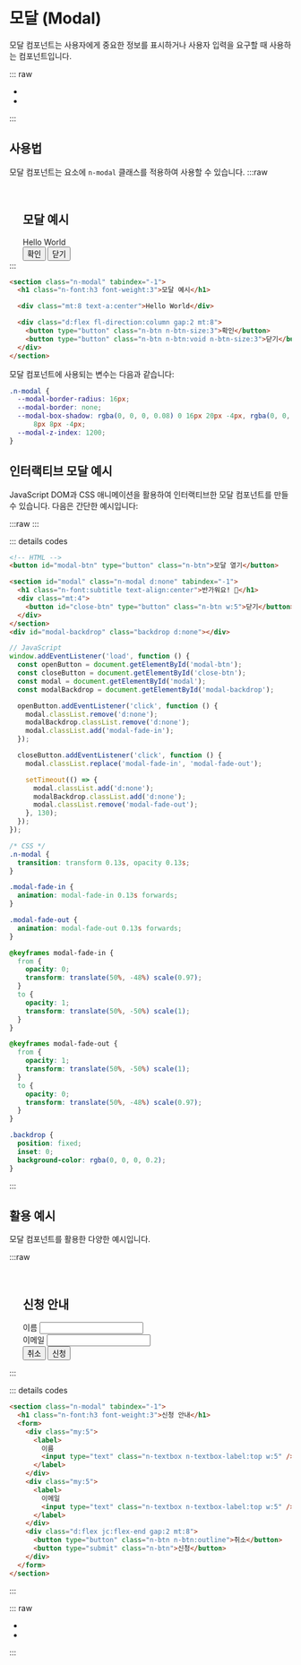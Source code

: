 <script setup>
import ExampleSection from "./demo/ExampleSection.vue";
import ModalDomExample from "./demo/ModalDomExample.vue";
import Link from "./demo/Link.vue"
</script>

# 모달 (Modal)

모달 컴포넌트는 사용자에게 중요한 정보를 표시하거나 사용자 입력을 요구할 때 사용하는 컴포넌트입니다.

::: raw

<ul class="d:flex ai:center gap:6 mt:6">
  <li><Link :text="'전체 컴포넌트'" :link="'../guide/getting-started-component'"/></li>
  <li><Link :text="'이슈 제출하기'" :link="'https://github.com/newlecture-corp/newtil-css/issues/new?title=[Modal]%20'" :newtab="true"/></li>
</ul>

:::

## 사용법

모달 컴포넌트는 요소에 `n-modal` 클래스를 적용하여 사용할 수 있습니다.
:::raw
<ExampleSection>

<section class="n-modal example" tabindex="-1">
  <h1 class="n-font:h3 font-weight:3">모달 예시</h1>

  <div class="mt:8 text-a:center">Hello World</div>

  <div class="d:flex fl-direction:column gap:2 mt:8 w:5">
    <button type="button" class="n-btn n-btn-size:3">확인</button>
    <button type="button" class="n-btn n-btn:void n-btn-size:3">닫기</button>
  </div>
</section>
</ExampleSection>
:::

```html
<section class="n-modal" tabindex="-1">
  <h1 class="n-font:h3 font-weight:3">모달 예시</h1>

  <div class="mt:8 text-a:center">Hello World</div>

  <div class="d:flex fl-direction:column gap:2 mt:8">
    <button type="button" class="n-btn n-btn-size:3">확인</button>
    <button type="button" class="n-btn n-btn:void n-btn-size:3">닫기</button>
  </div>
</section>
```

모달 컴포넌트에 사용되는 변수는 다음과 같습니다:

```css
.n-modal {
  --modal-border-radius: 16px;
  --modal-border: none;
  --modal-box-shadow: rgba(0, 0, 0, 0.08) 0 16px 20px -4px, rgba(0, 0, 0, 0.03) 0
      8px 8px -4px;
  --modal-z-index: 1200;
}
```

## 인터랙티브 모달 예시

JavaScript DOM과 CSS 애니메이션을 활용하여 인터랙티브한 모달 컴포넌트를 만들 수 있습니다. 다음은 간단한 예시입니다:

:::raw
<ExampleSection>
<ModalDomExample/>
</ExampleSection>
:::

::: details codes

```html
<!-- HTML -->
<button id="modal-btn" type="button" class="n-btn">모달 열기</button>

<section id="modal" class="n-modal d:none" tabindex="-1">
  <h1 class="n-font:subtitle text-align:center">반가워요! 👋</h1>
  <div class="mt:4">
    <button id="close-btn" type="button" class="n-btn w:5">닫기</button>
  </div>
</section>
<div id="modal-backdrop" class="backdrop d:none"></div>
```

```js
// JavaScript
window.addEventListener('load', function () {
  const openButton = document.getElementById('modal-btn');
  const closeButton = document.getElementById('close-btn');
  const modal = document.getElementById('modal');
  const modalBackdrop = document.getElementById('modal-backdrop');

  openButton.addEventListener('click', function () {
    modal.classList.remove('d:none');
    modalBackdrop.classList.remove('d:none');
    modal.classList.add('modal-fade-in');
  });

  closeButton.addEventListener('click', function () {
    modal.classList.replace('modal-fade-in', 'modal-fade-out');

    setTimeout(() => {
      modal.classList.add('d:none');
      modalBackdrop.classList.add('d:none');
      modal.classList.remove('modal-fade-out');
    }, 130);
  });
});
```

```css
/* CSS */
.n-modal {
  transition: transform 0.13s, opacity 0.13s;
}

.modal-fade-in {
  animation: modal-fade-in 0.13s forwards;
}

.modal-fade-out {
  animation: modal-fade-out 0.13s forwards;
}

@keyframes modal-fade-in {
  from {
    opacity: 0;
    transform: translate(50%, -48%) scale(0.97);
  }
  to {
    opacity: 1;
    transform: translate(50%, -50%) scale(1);
  }
}

@keyframes modal-fade-out {
  from {
    opacity: 1;
    transform: translate(50%, -50%) scale(1);
  }
  to {
    opacity: 0;
    transform: translate(50%, -48%) scale(0.97);
  }
}

.backdrop {
  position: fixed;
  inset: 0;
  background-color: rgba(0, 0, 0, 0.2);
}
```

:::

## 활용 예시

모달 컴포넌트를 활용한 다양한 예시입니다.

:::raw
<ExampleSection>

<section class="n-modal example" tabindex="-1">
  <h1 class="n-font:h3 font-weight:3">신청 안내</h1>

  <form >
    <div class="my:5">
      <label>
        이름
        <input type="text" class="n-textbox n-textbox-label:top w:5" />
      </label>
    </div>
    <div class="my:5">
      <label>
        이메일
        <input type="text" class="n-textbox n-textbox-label:top w:5" />
      </label>
    </div>
    <div class="d:flex jc:flex-end gap:2 mt:8">
      <button type="button" class="n-btn n-btn:outline">취소</button>
      <button type="button" class="n-btn">신청</button>
    </div>
  </form>
</section>
</ExampleSection>
:::

::: details codes

```html
<section class="n-modal" tabindex="-1">
  <h1 class="n-font:h3 font-weight:3">신청 안내</h1>
  <form>
    <div class="my:5">
      <label>
        이름
        <input type="text" class="n-textbox n-textbox-label:top w:5" />
      </label>
    </div>
    <div class="my:5">
      <label>
        이메일
        <input type="text" class="n-textbox n-textbox-label:top w:5" />
      </label>
    </div>
    <div class="d:flex jc:flex-end gap:2 mt:8">
      <button type="button" class="n-btn n-btn:outline">취소</button>
      <button type="submit" class="n-btn">신청</button>
    </div>
  </form>
</section>
```

:::

::: raw

<ul class="d:flex ai:center gap:6 mt:10">
  <li><Link :text="'전체 컴포넌트'" :link="'../guide/getting-started-component'"/></li>
  <li><Link :text="'이슈 제출하기'" :link="'https://github.com/newlecture-corp/newtil-css/issues/new?title=[Modal]%20'" :newtab="true"/></li>
</ul>

:::

<style>
.n-modal {
  padding-top: 16px;
  padding-right: 24px;
  padding-left: 24px;
  padding-right: 16px;
}

.n-modal.example {
  position: relative;
  top: 0;
  right: 0;
  transform: translate(0, 0);
  z-index:0;
}

.backdrop {
  position: fixed;
  inset: 0;
  background-color: rgba(0, 0, 0, 0.15);
  z-index: 1000;
}
</style>
